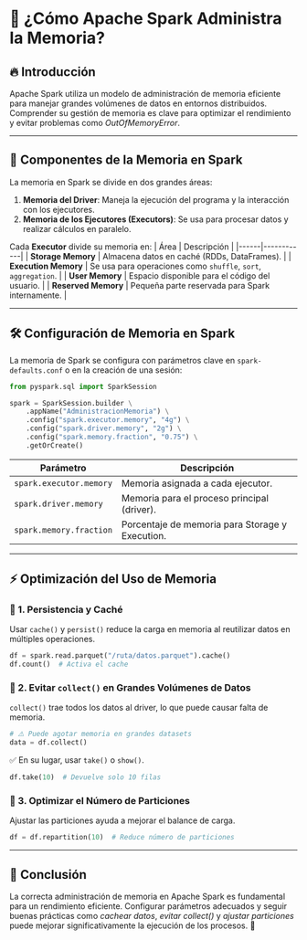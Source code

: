 # 🧠 ¿Cómo Apache Spark Administra la Memoria?

## 🔥 Introducción
Apache Spark utiliza un modelo de administración de memoria eficiente para manejar grandes volúmenes de datos en entornos distribuidos. Comprender su gestión de memoria es clave para optimizar el rendimiento y evitar problemas como *OutOfMemoryError*.

---

## 📌 Componentes de la Memoria en Spark
La memoria en Spark se divide en dos grandes áreas:
1. **Memoria del Driver**: Maneja la ejecución del programa y la interacción con los ejecutores.
2. **Memoria de los Ejecutores (Executors)**: Se usa para procesar datos y realizar cálculos en paralelo.

Cada **Executor** divide su memoria en:
| Área | Descripción |
|------|------------|
| **Storage Memory** | Almacena datos en caché (RDDs, DataFrames). |
| **Execution Memory** | Se usa para operaciones como `shuffle`, `sort`, `aggregation`. |
| **User Memory** | Espacio disponible para el código del usuario. |
| **Reserved Memory** | Pequeña parte reservada para Spark internamente. |

---

## 🛠️ Configuración de Memoria en Spark
La memoria de Spark se configura con parámetros clave en `spark-defaults.conf` o en la creación de una sesión:
```python
from pyspark.sql import SparkSession

spark = SparkSession.builder \
    .appName("AdministracionMemoria") \
    .config("spark.executor.memory", "4g") \
    .config("spark.driver.memory", "2g") \
    .config("spark.memory.fraction", "0.75") \
    .getOrCreate()
```

| Parámetro | Descripción |
|-----------|------------|
| `spark.executor.memory` | Memoria asignada a cada ejecutor. |
| `spark.driver.memory` | Memoria para el proceso principal (driver). |
| `spark.memory.fraction` | Porcentaje de memoria para Storage y Execution. |

---

## ⚡ Optimización del Uso de Memoria
### 🔹 1. **Persistencia y Caché**
Usar `cache()` y `persist()` reduce la carga en memoria al reutilizar datos en múltiples operaciones.
```python
df = spark.read.parquet("/ruta/datos.parquet").cache()
df.count()  # Activa el cache
```

### 🔹 2. **Evitar `collect()` en Grandes Volúmenes de Datos**
`collect()` trae todos los datos al driver, lo que puede causar falta de memoria.
```python
# ⚠️ Puede agotar memoria en grandes datasets
data = df.collect()
```
✅ En su lugar, usar `take()` o `show()`.
```python
df.take(10)  # Devuelve solo 10 filas
```

### 🔹 3. **Optimizar el Número de Particiones**
Ajustar las particiones ayuda a mejorar el balance de carga.
```python
df = df.repartition(10)  # Reduce número de particiones
```

---

## 🎯 Conclusión
La correcta administración de memoria en Apache Spark es fundamental para un rendimiento eficiente. Configurar parámetros adecuados y seguir buenas prácticas como *cachear datos*, *evitar collect()* y *ajustar particiones* puede mejorar significativamente la ejecución de los procesos. 🚀

